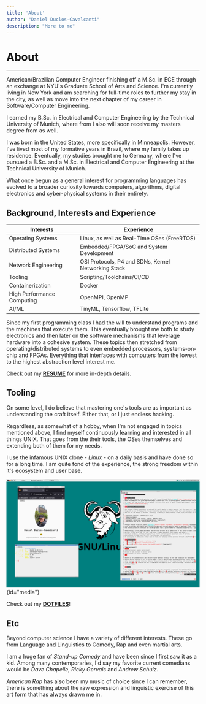 ```yaml
---
title: 'About'
author: "Daniel Duclos-Cavalcanti"
description: "More to me"
---
```


# About
<hr />

American/Brazilian Computer Engineer finishing off a M.Sc. in ECE through an exchange at NYU's Graduate School of Arts and Science. I'm currently living in New York and am searching for full-time roles to further my stay in the city, as well as move into the next chapter of my career in Software/Computer Engineering.

I earned my B.Sc. in Electrical and Computer Engineering by the Technical University of Munich, where from I also will soon receive my masters degree from as well.

I was born in the United States, more specifically in Minneapolis. However, I've lived most of my formative years in Brazil, where my family takes up residence. Eventually, my studies brought me to Germany, where I've pursued a B.Sc. and a M.Sc. in Electrical and Computer Engineering at the Technical University of Munich.

What once begun as a general interest for programming languages has evolved to a broader curiosity towards computers, algorithms, digital electronics and cyber-physical systems in their entirety.

## Background, Interests and Experience

Interests | Experience |
---|---|
Operating Systems           | Linux, as well as Real-Time OSes (FreeRTOS) |
Distributed Systems         | Embedded/FPGA/SoC and System Development |
Network Engineering         | OSI Protocols, P4 and SDNs, Kernel Networking Stack |
Tooling                     | Scripting/Toolchains/CI/CD |
Containerization            | Docker |
High Performance Computing  | OpenMPI, OpenMP |
AI/ML                       | TinyML, Tensorflow, TFLite |

Since my first programming class I had the will to understand programs and the machines that execute them.
This eventually brought me both to study electronics and then later on the software mechanisms that leverage 
hardware into a cohesive system. These topics then stretched from operating/distributed systems to
even embedded processors, systems-on-chip and FPGAs.
Everything that interfaces with computers from the lowest to the highest abstraction level interest me.

Check out my [__RESUME__](/resume) for more in-depth details.

## Tooling

On some level, I do believe that mastering one's tools are as important as understanding 
the craft itself. Either that, or I just endless hacking.

Regardless, as somewhat of a hobby, when I'm not engaged in topics mentioned above, I find myself continuously learning and interested in all things UNIX. That goes from the their tools, the OSes themselves and 
extending both of them for my needs. 

I use the infamous UNIX clone - _Linux_ - on a daily basis and have done so for a long time. I am quite fond of the experience, the strong freedom within it's ecosystem and user base.

![](/assets/images/dotfiles.png){id="media"}

Check out my [__DOTFILES__](https://www.github.com/duclos-cavalcanti/dotfiles)!

## Etc

Beyond computer science I have a variety of different interests. These go from Language and Linguistics to Comedy, Rap and even martial arts.

I am a huge fan of *Stand-up Comedy* and have been since I first saw it as a kid. Among many contemporaries, I'd say my favorite current comedians would be *Dave Chapelle*, *Ricky Gervais* and *Andrew Schulz*.

*American Rap* has also been my music of choice since I can remember, there is something about the raw expression and linguistic exercise of this art form that has always drawn me in.
